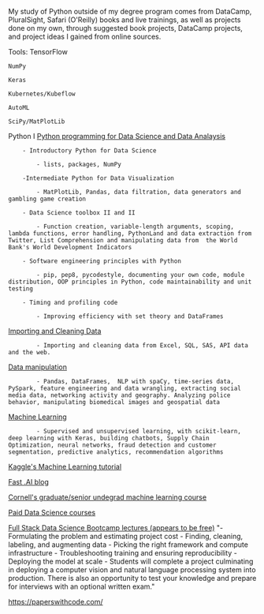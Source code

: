 My study of Python outside of my degree program comes from DataCamp, PluralSight, Safari (O'Reilly) books and live trainings, as well as projects done on my own, through suggested book projects, DataCamp projects, and project ideas I gained from online sources.

Tools:
	TensorFlow
	
	NumPy
	
	Keras
	
	Kubernetes/Kubeflow
	
	AutoML
	
	SciPy/MatPlotLib
	
Python I
	<a href="https://www.datacamp.com/search?utf8=%E2%9C%93&q=&facets%5Btechnology%5D%5B%5D=Python&facets%5Btopic%5D%5B%5D=Programming"> Python programming for Data Science and Data Analaysis</a>
		
		- Introductory Python for Data Science
		
			- lists, packages, NumPy
		
		-Intermediate Python for Data Visualization
			
			- MatPlotLib, Pandas, data filtration, data generators and gambling game creation
		
		- Data Science toolbox II and II
			
			- Function creation, variable-length arguments, scoping, lambda functions, error handling, PythonLand and data extraction from Twitter, List Comprehension and manipulating data from  the World Bank's World Development Indicators
		
		- Software engineering principles with Python
			
			- pip, pep8, pycodestyle, documenting your own code, module distribution, OOP principles in Python, code maintainability and unit testing
        
		- Timing and profiling code
			
			- Improving efficiency with set theory and DataFrames
   
   <a href="https://www.datacamp.com/search?utf8=%E2%9C%93&q=&facets%5Btechnology%5D%5B%5D=Python&facets%5Btopic%5D%5B%5D=Importing+%26+Cleaning+Data"> Importing and Cleaning Data</a>
            
			- Importing and cleaning data from Excel, SQL, SAS, API data and the web. 
   
   <a href="https://www.datacamp.com/search?utf8=%E2%9C%93&q=&facets%5Btechnology%5D%5B%5D=Python&facets%5Btopic%5D%5B%5D=Data+Manipulation">Data manipulation</a>
            
			- Pandas, DataFrames,  NLP with spaCy, time-series data, PySpark, feature engineering and data wrangling, extracting social media data, networking activity and geography. Analyzing police behavior, manipulating biomedical images and geospatial data
   
   <a href="https://www.datacamp.com/search?utf8=%E2%9C%93&q=&facets%5Btechnology%5D%5B%5D=Python&facets%5Btopic%5D%5B%5D=Machine+Learning">Machine Learning</a>

			- Supervised and unsupervised learning, with scikit-learn, deep learning with Keras, building chatbots, Supply Chain Optimization, neural networks, fraud detection and customer segmentation, predictive analytics, recommendation algorithms


<a href="https://www.kaggle.com/dansbecker/learn-machine-learning"> Kaggle's Machine Learning tutorial</a>

<a href="https://www.fast.ai/">Fast .AI blog</a>

<a href="http://www.cs.cornell.edu/courses/cs4780/2018fa/index.html"> Cornell's graduate/senior undegrad machine learning course</a>

<a href="https://www.analyticsvidhya.com/">Paid Data Science courses</a>

<a href="https://fullstackdeeplearning.com/march2019">Full Stack Data Science Bootcamp lectures (appears to be free)</a>
	   "- Formulating the problem and estimating project cost
		- Finding, cleaning, labeling, and augmenting data 
		- Picking the right framework and compute infrastructure
		- Troubleshooting training and ensuring reproducibility
		- Deploying the model at scale
		- Students will complete a project culminating in deploying a computer vision and natural language processing system into production. There is also an opportunity to test your knowledge and prepare for interviews with an optional written exam."
		
https://paperswithcode.com/
